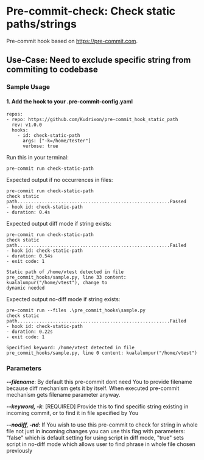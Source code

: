 # Pre-commit-check: Check static paths/strings 

Pre-commit hook based on https://pre-commit.com.

## Use-Case: Need to exclude specific string from commiting to codebase

### Sample Usage

#### 1. Add the hook to your .pre-commit-config.yaml

```
repos:
- repo: https://github.com/Kudrixon/pre-commit_hook_static_path
  rev: v1.0.0
  hooks:
    - id: check-static-path
      args: ["-k=/home/tester"]
      verbose: true
```

Run this in your terminal:
```
pre-commit run check-static-path
```

Expected output if no occurrences in files:
```
pre-commit run check-static-path
check static path........................................................Passed
- hook id: check-static-path
- duration: 0.4s
```

Expected output diff mode if string exists:
```
pre-commit run check-static-path
check static path........................................................Failed
- hook id: check-static-path
- duration: 0.54s
- exit code: 1

Static path of /home/vtest detected in file pre_commit_hooks/sample.py, line 33 content: kualalumpur("/home/vtest"), change to 
dynamic needed
```

Expected output no-diff mode if string exists:
```
pre-commit run --files .\pre_commit_hooks\sample.py  
check static path........................................................Failed
- hook id: check-static-path
- duration: 0.22s
- exit code: 1

Specified keyword: /home/vtest detected in file pre_commit_hooks/sample.py, line 0 content: kualalumpur("/home/vtest")
```


### Parameters

***--filename***:
By default this pre-commit dont need You to provide filename because diff mechanism gets it by itself. When executed pre-commit mechanism gets filename parameter anyway.

***--keyword, -k***:
[REQUIRED] Provide this to find specific string existing in incoming commit, or to find it in file specified by You

***--nodiff, -nd***:
If You wish to use this pre-commit to check for string in whole file not just in incoming changes you can use this flag with parameters: "false" which is default setting for using script in diff mode, "true" sets script in no-diff mode which allows user to find phrase in whole file chosen previously

